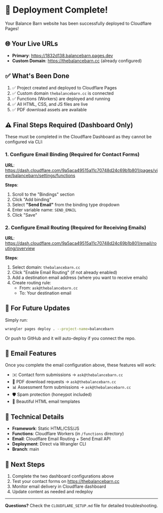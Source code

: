 # 🎉 Deployment Complete!

Your Balance Barn website has been successfully deployed to Cloudflare Pages!

## 🌐 Your Live URLs

- **Primary**: https://1832d138.balancebarn.pages.dev
- **Custom Domain**: https://thebalancebarn.cc (already configured)

## ✅ What's Been Done

1. ✅ Project created and deployed to Cloudflare Pages
2. ✅ Custom domain `thebalancebarn.cc` is connected
3. ✅ Functions (Workers) are deployed and running
4. ✅ All HTML, CSS, and JS files are live
5. ✅ PDF download assets are available

## ⚠️ Final Steps Required (Dashboard Only)

These must be completed in the Cloudflare Dashboard as they cannot be configured via CLI:

### 1. Configure Email Binding (Required for Contact Forms)

**URL**: https://dash.cloudflare.com/9a5aca49515a11c70748d24c69b1b801/pages/view/balancebarn/settings/functions

**Steps**:
1. Scroll to the "Bindings" section
2. Click "Add binding"
3. Select **"Send Email"** from the binding type dropdown
4. Enter variable name: `SEND_EMAIL`
5. Click "Save"

### 2. Configure Email Routing (Required for Receiving Emails)

**URL**: https://dash.cloudflare.com/9a5aca49515a11c70748d24c69b1b801/email/routing/overview

**Steps**:
1. Select domain: `thebalancebarn.cc`
2. Click "Enable Email Routing" (if not already enabled)
3. Add a destination email address (where you want to receive emails)
4. Create routing rule:
   - From: `ask@thebalancebarn.cc`
   - To: Your destination email

## 🚀 For Future Updates

Simply run:
```bash
wrangler pages deploy . --project-name=balancebarn
```

Or push to GitHub and it will auto-deploy if you connect the repo.

## 📧 Email Features

Once you complete the email configuration above, these features will work:

- ✉️ Contact form submissions → `ask@thebalancebarn.cc`
- 📄 PDF download requests → `ask@thebalancebarn.cc`
- 📊 Assessment form submissions → `ask@thebalancebarn.cc`
- 🛡️ Spam protection (honeypot included)
- 💌 Beautiful HTML email templates

## 🔧 Technical Details

- **Framework**: Static HTML/CSS/JS
- **Functions**: Cloudflare Workers (in `/functions` directory)
- **Email**: Cloudflare Email Routing + Send Email API
- **Deployment**: Direct via Wrangler CLI
- **Branch**: main

## 🎯 Next Steps

1. Complete the two dashboard configurations above
2. Test your contact forms on https://thebalancebarn.cc
3. Monitor email delivery in Cloudflare dashboard
4. Update content as needed and redeploy

---

**Questions?** Check the `CLOUDFLARE_SETUP.md` file for detailed troubleshooting.
